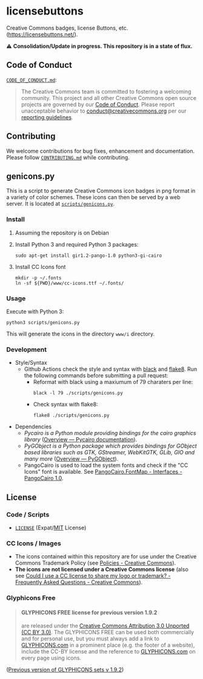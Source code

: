 # licensebuttons

Creative Commons badges, license Buttons, etc. (<https://licensebuttons.net/>).


:warning: **Consolidation/Update in progress. This repository is in a state of
flux.**


## Code of Conduct

[`CODE_OF_CONDUCT.md`](CODE_OF_CONDUCT.md):

> The Creative Commons team is committed to fostering a welcoming community.
> This project and all other Creative Commons open source projects are governed
> by our [Code of Conduct][code_of_conduct]. Please report unacceptable
> behavior to [conduct@creativecommons.org](mailto:conduct@creativecommons.org)
> per our [reporting guidelines][reporting_guide].

[code_of_conduct]: https://opensource.creativecommons.org/community/code-of-conduct/
[reporting_guide]: https://opensource.creativecommons.org/community/code-of-conduct/enforcement/


## Contributing

We welcome contributions for bug fixes, enhancement and documentation. Please
follow [`CONTRIBUTING.md`](CONTRIBUTING.md) while contributing.


## genicons.py

This is a script to generate Creative Commons icon badges in png format in a
variety of color schemes. These icons can then be served by a web server. It is
located at [`scripts/genicons.py`](scripts/genicons.py).


### Install

1. Assuming the repository is on Debian
2. Install Python 3 and required Python 3 packages:

    ```shell
    sudo apt-get install gir1.2-pango-1.0 python3-gi-cairo
    ```

3. Install CC Icons font

    ```shell
    mkdir -p ~/.fonts
    ln -sf ${PWD}/www/cc-icons.ttf ~/.fonts/
    ```


### Usage

Execute with Python 3:

```shell
python3 scripts/genicons.py
```

This will generate the icons in the directory `www/i` directory.


### Development

- Style/Syntax
  - Github Actions check the style and syntax with [black][black] and
    [flake8][flake8]. Run the following commands before submitting a pull
    request:
    - Reformat with black using a maxiumum of 79 charaters per line:
        ```shell
        black -l 79 ./scripts/genicons.py
        ```
    - Check syntax with flake8:
        ```shell
        flake8 ./scripts/genicons.py
        ```
- Dependencies
  - *Pycairo is a Python module providing bindings for the cairo graphics
    library* ([Overview — Pycairo documentation][pycairo]).
  - *PyGObject is a Python package which provides bindings for GObject based
    libraries such as GTK, GStreamer, WebKitGTK, GLib, GIO and many more*
    ([Overview — PyGObject][pygobject]).
  - PangoCairo is used to load the system fonts and check if the "CC Icons" font
    is available. See [PangoCairo.FontMap - Interfaces -
    PangoCairo 1.0][pcfontmap].

[black]: https://github.com/python/black
[flake8]: https://gitlab.com/pycqa/flake8
[pycairo]: https://pycairo.readthedocs.io/en/latest/
[pygobject]: https://pygobject.readthedocs.io/en/latest/index.html
[pcfontmap]: https://lazka.github.io/pgi-docs/PangoCairo-1.0/classes/FontMap.html#PangoCairo.FontMap


## License


### Code / Scripts

- [`LICENSE`](LICENSE) (Expat/[MIT][mit] License)

[mit]: http://www.opensource.org/licenses/MIT "The MIT License | Open Source Initiative"


### CC Icons / Images

- The icons contained within this repository are for use under the Creative
  Commons Trademark Policy (see [Policies - Creative Commons][ccpolicies]).
- **The icons are not licensed under a Creative Commons license** (also see
  [Could I use a CC license to share my logo or trademark? - Frequently Asked
  Questions - Creative Commons][tmfaq]).

[ccpolicies]: https://creativecommons.org/policies
[tmfaq]: https://creativecommons.org/faq/#could-i-use-a-cc-license-to-share-my-logo-or-trademark


### Glyphicons Free

> #### GLYPHICONS FREE license for previous version 1.9.2
>
> are released under the [Creative Commons Attribution 3.0 Unported (CC BY
> 3.0)][cc-by-30]. The GLYPHICONS FREE can be used both commercially and for
> personal use, but you must always add a link to [GLYPHICONS.com][glyphicons]
> in a prominent place (e.g. the footer of a website), include the CC-BY
> license and the reference to [GLYPHICONS.com][glyphicons] on every page using
> icons.

([Previous version of GLYPHICONS sets v 1.9.2][old-free-license])

[cc-by-30]: https://creativecommons.org/licenses/by/3.0/ "Creative Commons — Attribution 3.0 Unported — CC BY 3.0"
[glyphicons]: https://glyphicons.com/ "Sharp and clean symbols - GLYPHICONS"
[old-free-license]: https://glyphicons.com/old/license.html#old-free-license "Previous version of GLYPHICONS sets v 1.9.2"

